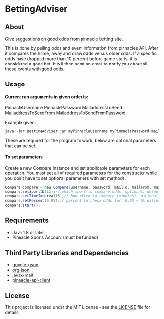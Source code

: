 # BettingAdviser

## About
Give suggestions on good odds from pinnacle betting site.

This is done by pulling odds and event information from pinnacles API. After it compares the home, away and draw odds versus older odds. If a specific odds have dropped more than 10 percent before game starts, it is considered a good bet. It will then send an email to notify you about all these events with good odds.

## Usage
#### Current run arguments in given order is:
PinnacleUsername PinnaclePassword MailaddressToSend MailaddressToSendFrom MailaddressToSendFromPassword

Example given:
```java
java -jar BettingAdviser.jar myPinnacleUsername myPinnaclePassword mailAddressIWantToSendNotificationsTo mailAddressIWantToSendNotificationsFrom mailAddressIWantToSendNotificationsFromPassword
```

These are required for the program to work, below are optional parameters that can be set.

#### To set parameters
Create a new Compare instance and set applicable parameters for each operation. You must set all of required parameters for the constructor while you don't have to set optional parameters with set methods.
```java
Compare compare = new Compare(username, password, mailTo, mailFrom, mailFromPassw);
compare.setSportID(12);// which sport to compare odds, optional, default 29=SOCCER
compare.setTimeInterval(5);// how often to compare (minutes), optional, default 10 minutes
compare.setPercent(0.95);// percent to check odds for, 0.95 = 5% difference
compare.start();
```

## Requirements
- Java 1.8 or later
- Pinnacle Sports Account (must be funded)

## Third Party Libraries and Dependencies
- [google-gson](https://mvnrepository.com/artifact/com.google.code.gson/gson)
- [org-json](https://mvnrepository.com/artifact/org.json/json/20180130)
- [javax-mail](https://mvnrepository.com/artifact/javax.mail/mail)
- [pinnacle-api-client](https://github.com/gentoku/pinnacle-api-client)

## License

This project is licensed under the MIT License - see the [LICENSE](LICENSE) file for details
